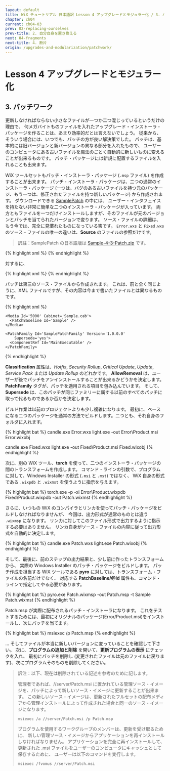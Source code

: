 ```yaml
---
layout: default
title: WiX チュートリアル 日本語訳 Lesson 4 アップグレードとモジュラー化 / 3. パッチワーク
chapter: ch04
current: ch04-03
prev: 02-replacing-ourselves
prev-title: 2. 自分自身を置き換える
next: 04-fragments
next-title: 4. 断片
origin: /upgrades-and-modularization/patchwork/
---
```

# Lesson 4 アップグレードとモジュラー化

## 3. パッチワーク

更新しなければならない小さなファイルが一つか二つ混じっているというだけの理由で、
何メガバイトものファイルを入れたアップグレード・インストーラ・パッケージを作ることは、あまり効率的だとは言えないでしょう。
従来から、そういう場合には、いつでも、パッチの方が良い解決策でした。
パッチは、基本的には旧バージョンと新バージョンの異なる部分を入れたもので、
ユーザーのコンピュータにある古いファイルを魔法のごとく自動的に新しいものに変えることが出来るものです。
パッチ・パッケージには新規に配置するファイルを入れることも出来ます。

WiX ツールセットもパッチ・インストーラ・パッケージ (`.msp` ファイル) を作成することが出来ます。
パッチ・インストーラ・パッケージは、二つの通常のインストーラ・パッケージ
(一つは、バグのある古いファイルを持つ元のパッケージ、もう一つは、修正されたファイルを持つ新しいパッケージ) から作成されます。
ダウンロードできる [SamplePatch](https://www.firegiant.com/system/files/samples/SamplePatch.zip) の中には、
ユーザー・インタフェイスを持たない非常に簡単な二つのインストーラ・パッケージが入っています。
両方ともファイルを一つだけインストールしますが、そのファイルが元のバージョンとパッチを当てられたバージョンで変ります。
ソース・ファイルの詳細は、もう今では、完全に見慣れたものになっている筈です。
`Error.wxs` と `Fixed.wxs` のソース・ファイルの唯一の違いは、**Source** のファイルの参照だけです。

> 訳註：SamplePatch の日本語版は [Sample-4-3-Patch.zip](/samples/Sample-4-3-Patch.zip) です。

{% highlight xml %}
  <File Id='HogeEXE' Name='HogeAppl10.exe' DiskId='1'
      Source='Error\HogeAppl10.exe' KeyPath='yes' />
{% endhighlight %}

対するに、

{% highlight xml %}
  <File Id='HogeEXE' Name='HogeAppl10.exe' DiskId='1'
      Source='Fixed\HogeAppl10.exe' KeyPath='yes' />
{% endhighlight %}

パッチは第三のソース・ファイルから作成されます。
これは、前と全く同じように、XML ファイルですが、その内容は今まで書いたファイルとは異なるものです。

{% highlight xml %}
<?xml version='1.0' encoding='utf-8'?>
<Wix xmlns='http://schemas.microsoft.com/wix/2006/wi'>
  <Patch AllowRemoval='yes' Manufacturer='ぴよソフト'
      MoreInfoURL='www.piyosoft.co.jp' DisplayName='ほげ 1.0.0 パッチ'
      Description='小さな更新パッチ' Classification='Update'
      Codepage='932'>

    <Media Id='5000' Cabinet='Sample.cab'>
      <PatchBaseline Id='Sample' />
    </Media>

    <PatchFamily Id='SamplePatchFamily' Version='1.0.0.0'
        Supersede='yes'>
      <ComponentRef Id='MainExecutable' />
    </PatchFamily>

  </Patch>
</Wix>
{% endhighlight %}

**Classification** 属性は、*Hotfix*, *Security Rollup*, *Critical Update*, *Update*, *Service Pack* または *Update Rollup* のどれかです。
**AllowRemoval** は、ユーザーが後でパッチをアンインストールすることが出来るかどうかを決定します。
**PatchFamily** タグが、パッチを適用される項目を包み込んでいます。
そして、**Supersede** は、このパッチが同じファミリーに属する以前のすべてのパッチに取って代るものであるか否かを決定します。

ビルド作業は以前のプロジェクトよりも少し複雑になります。
最初に、ベースになる二つのパッケージを通常の方法でビルドします。二つとも、それ自身のフォルダに入れます。

{% highlight bat %}
candle.exe Error.wxs
light.exe -out Error\Product.msi Error.wixobj

candle.exe Fixed.wxs
light.exe -out Fixed\Product.msi Fixed.wixobj
{% endhighlight %}

次に、別の WiX ツール、**torch** を使って、二つのインストーラ・パッケージの間のトランスフォームを作成します。
コマンド・ラインの引数で、プログラムに対して、Windows Installer の形式 (`.msi` と `.mst`) ではなく、
WiX 自身の形式である `.wixpdb` と `.wixmst` を使うように指示を与えます。

{% highlight bat %}
torch.exe -p -xi Error\Product.wixpdb Fixed\Product.wixpdb
          -out Patch.wixmst
{% endhighlight %}

さらに、いつもの WiX のコンパイラとリンカを使ってパッチ・パッケージをビルドしなければなりませんが、
今回は、出力形式が通常のものとは違う `.wixmsp` になります。
リンカに対してこのファイル形式で出力するように指示する必要はありません。
リンカ自身がソース・ファイルの内容に従って出力形式を自動的に決定します。

{% highlight bat %}
candle.exe Patch.wxs
light.exe Patch.wixobj
{% endhighlight %}

そして、最後に、前のステップの出力結果と、少し前に作ったトランスフォームから、
実際の Windows Installer のパッチ・パッケージをビルドします。
パッチ作成を担当する WiX ツールである **pyro** に対しては、トランスフォーム・ファイルの名前だけでなく、
対応する **PatchBaseline/@Id** 属性も、コマンド・ラインで指定してやる必要があります。

{% highlight bat %}
pyro.exe Patch.wixmsp -out Patch.msp -t Sample Patch.wixmst
{% endhighlight %}

Patch.msp が実際に配布されるパッチ・インストーラになります。
これをテストするためには、最初にオリジナルのパッケージ(Error/Product.msi)をインストールし、次にパッチを当てます。

{% highlight bat %}
msiexec /p Patch.msp
{% endhighlight %}

... そしてファイルが本当に新しいバージョンに変っていることを確認して下さい。
次に、**プログラムの追加と削除** を開いて、**更新プログラムの表示** にチェックを入れ、
最初にパッチを削除し (変更されたファイルは元のファイルに戻ります)、次にプログラムそのものを削除してください。

> 訳注：以下、現在は削除されている記述を参考のために記します。
>
> 管理者であれば、//server/Patch.msi に置かれている管理ソース・イメージを、パッチによって新しいソース・イメージに更新することが出来ます。
> この新しいソース・イメージは、更新されたフルセットの配布メディアから管理インストールによって作成された場合と同一のソース・イメージになります。
>
>     msiexec /a //server/Patch.msi /p Patch.msp
> 
> プログラムを使用するワークグループのメンバーは、更新を受け取るために、
> 新しい管理ソース・イメージからアプリケーションを再インストールしなければなりません。
> アプリケーションを完全に再インストールして、更新された .msi ファイルをユーザーのコンピュータにキャッシュとして保存するために、
> ユーザーは以下のコマンドを実行します。
> 
>     msiexec /fvomus //server/Patch.msi